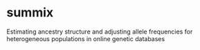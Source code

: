 # summix
Estimating ancestry structure and adjusting allele frequencies for heterogeneous populations in online genetic databases
